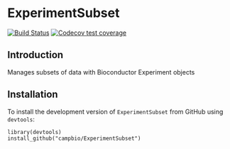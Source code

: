 # ExperimentSubset
[![Build Status](https://travis-ci.org/campbio/ExperimentSubset.svg?branch=release)](https://travis-ci.org/campbio/ExperimentSubset)
[![Codecov test coverage](https://codecov.io/gh/campbio/ExperimentSubset/branch/release/graph/badge.svg)](https://codecov.io/gh/campbio/ExperimentSubset?branch=release)

## Introduction
Manages subsets of data with Bioconductor Experiment objects

## Installation
To install the development version of `ExperimentSubset` from GitHub using `devtools`:
```
library(devtools)
install_github("campbio/ExperimentSubset")
```
